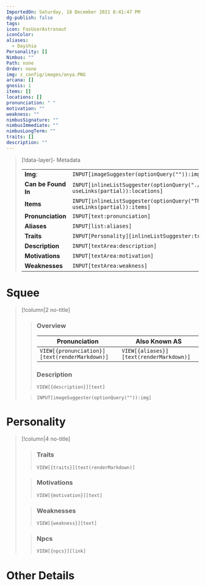 ```yaml
---
ImportedOn: Saturday, 18 December 2021 8:41:47 PM
dg-publish: false
tags: 
icon: FasUserAstronaut
iconColor: 
aliases:
  - Dayshia
Personality: []
Nimbus: ""
Path: none
Order: none
img: z_config/images/anya.PNG
arcana: []
gnosis: 1
items: []
locations: []
pronunciation: " "
motivation: ""
weakness: ""
nimbusSignature: ""
nimbusImmediate: ""
nimbusLongTerm: ""
traits: []
description: ""
---
```

> [!data-layer]- Metadata
>
> |                                       |                                  |
>| ----- | ----- |
>| **Img**: |`INPUT[imageSuggester(optionQuery("")):img]`|
> |**Can be Found In** | `INPUT[inlineListSuggester(optionQuery("./Locations"), useLinks(partial)):locations]`|
> |**Items** | `INPUT[inlineListSuggester(optionQuery("Things"), useLinks(partial)):items]`|
> |**Pronunciation**|`INPUT[text:pronunciation]`|
> |**Aliases**|`INPUT[list:aliases]`|
> |**Traits**| `INPUT[Personality][inlineListSuggester:traits]`|
> |**Description** |`INPUT[textArea:description]`|
> |**Motivations** |`INPUT[textArea:motivation]`|
> |**Weaknesses** |`INPUT[textArea:weakness]`|

# Squee
> [!column|2 no-title]
>
>>
>> ### Overview
>>| Pronunciation | Also Known AS|
>>| ----- | ----- |
>>|`VIEW[{pronunciation}][text(renderMarkdown)]`|`VIEW[{aliases}][text(renderMarkdown)]`|
>>### Description
>>  `VIEW[{description}][text]`
>
>> 
>> `INPUT[imageSuggester(optionQuery("")):img]`

# Personality
> [!column|4 no-title]
>
>>
>> ### Traits
>> `VIEW[{traits}][text(renderMarkdown)]`
>
>> ### Motivations
>> `VIEW[{motivation}][text]`
>
>>### Weaknesses
>> `VIEW[{weakness}][text]`
>
>>### Npcs
>> `VIEW[{npcs}][link]` 

# Other Details

